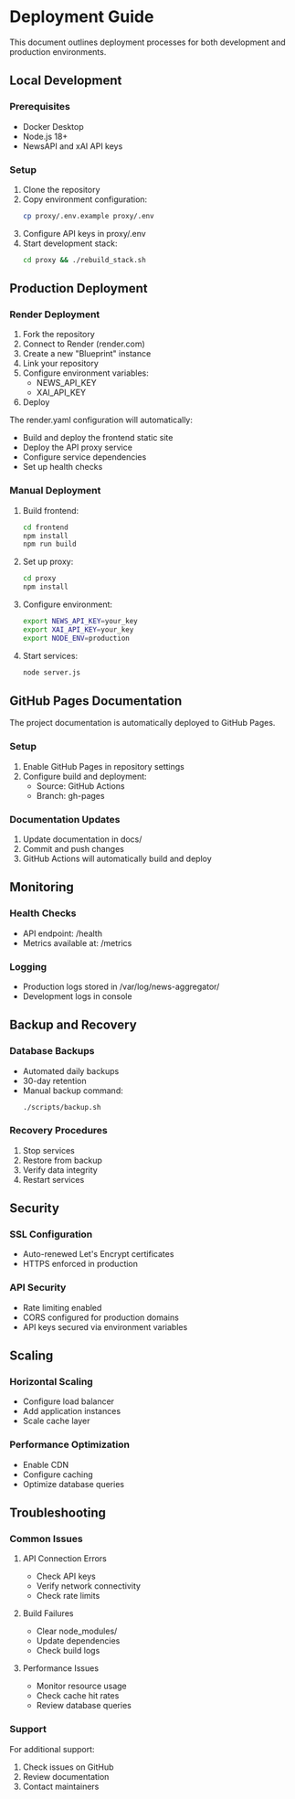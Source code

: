 # Deployment Guide

This document outlines deployment processes for both development and production environments.

## Local Development

### Prerequisites
- Docker Desktop
- Node.js 18+
- NewsAPI and xAI API keys

### Setup
1. Clone the repository
2. Copy environment configuration:
   ```bash
   cp proxy/.env.example proxy/.env
   ```
3. Configure API keys in proxy/.env
4. Start development stack:
   ```bash
   cd proxy && ./rebuild_stack.sh
   ```

## Production Deployment

### Render Deployment

1. Fork the repository
2. Connect to Render (render.com)
3. Create a new "Blueprint" instance
4. Link your repository
5. Configure environment variables:
   - NEWS_API_KEY
   - XAI_API_KEY
6. Deploy

The render.yaml configuration will automatically:
- Build and deploy the frontend static site
- Deploy the API proxy service
- Configure service dependencies
- Set up health checks

### Manual Deployment

1. Build frontend:
   ```bash
   cd frontend
   npm install
   npm run build
   ```

2. Set up proxy:
   ```bash
   cd proxy
   npm install
   ```

3. Configure environment:
   ```bash
   export NEWS_API_KEY=your_key
   export XAI_API_KEY=your_key
   export NODE_ENV=production
   ```

4. Start services:
   ```bash
   node server.js
   ```

## GitHub Pages Documentation

The project documentation is automatically deployed to GitHub Pages.

### Setup
1. Enable GitHub Pages in repository settings
2. Configure build and deployment:
   - Source: GitHub Actions
   - Branch: gh-pages

### Documentation Updates
1. Update documentation in docs/
2. Commit and push changes
3. GitHub Actions will automatically build and deploy

## Monitoring

### Health Checks
- API endpoint: /health
- Metrics available at: /metrics

### Logging
- Production logs stored in /var/log/news-aggregator/
- Development logs in console

## Backup and Recovery

### Database Backups
- Automated daily backups
- 30-day retention
- Manual backup command:
  ```bash
  ./scripts/backup.sh
  ```

### Recovery Procedures
1. Stop services
2. Restore from backup
3. Verify data integrity
4. Restart services

## Security

### SSL Configuration
- Auto-renewed Let's Encrypt certificates
- HTTPS enforced in production

### API Security
- Rate limiting enabled
- CORS configured for production domains
- API keys secured via environment variables

## Scaling

### Horizontal Scaling
- Configure load balancer
- Add application instances
- Scale cache layer

### Performance Optimization
- Enable CDN
- Configure caching
- Optimize database queries

## Troubleshooting

### Common Issues
1. API Connection Errors
   - Check API keys
   - Verify network connectivity
   - Check rate limits

2. Build Failures
   - Clear node_modules/
   - Update dependencies
   - Check build logs

3. Performance Issues
   - Monitor resource usage
   - Check cache hit rates
   - Review database queries

### Support
For additional support:
1. Check issues on GitHub
2. Review documentation
3. Contact maintainers
